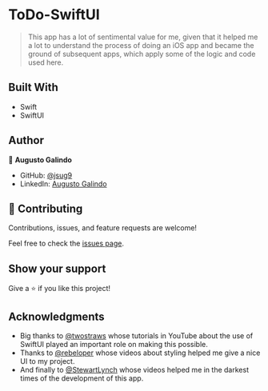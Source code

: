 # ToDo-SwiftUI

> This app has a lot of sentimental value for me, given that it helped me a lot to understand the process of doing an iOS app and became the ground of subsequent apps, which apply some of the logic and code used here.

## Built With

- Swift
- SwiftUI

## Author

👤 **Augusto Galindo**

- GitHub: [@jsug9](https://github.com/jsug9)
- LinkedIn: [Augusto Galindo](https://www.linkedin.com/in/augustogalindo/)

## 🤝 Contributing

Contributions, issues, and feature requests are welcome!

Feel free to check the [issues page](https://github.com/jsug9/Cacique-App/issues).

## Show your support

Give a ⭐️ if you like this project!

## Acknowledgments

- Big thanks to [@twostraws](https://github.com/twostraws) whose tutorials in YouTube about the use of SwiftUI played an important role on making this possible.
- Thanks to [@rebeloper](https://github.com/rebeloper) whose videos about styling helped me give a nice UI to my project.
- And finally to [@StewartLynch](https://github.com/StewartLynch) whose videos helped me in the darkest times of the development of this app.
